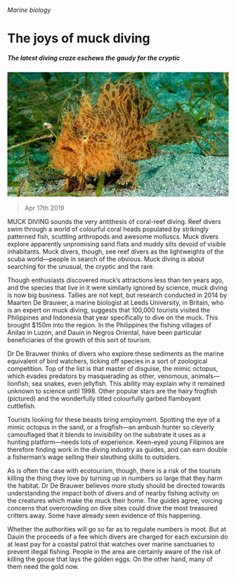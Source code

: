 ###### Marine biology

# The joys of muck diving 

##### The latest diving craze eschews the gaudy for the cryptic 

![image](images/20190420_STP001_0.jpg) 

> Apr 17th 2019 

MUCK DIVING sounds the very antithesis of coral-reef diving. Reef divers swim through a world of colourful coral heads populated by strikingly patterned fish, scuttling arthropods and awesome molluscs. Muck divers explore apparently unpromising sand flats and muddy silts devoid of visible inhabitants. Muck divers, though, see reef divers as the lightweights of the scuba world—people in search of the obvious. Muck diving is about searching for the unusual, the cryptic and the rare. 

Though enthusiasts discovered muck’s attractions less than ten years ago, and the species that live in it were similarly ignored by science, muck diving is now big business. Tallies are not kept, but research conducted in 2014 by Maarten De Brauwer, a marine biologist at Leeds University, in Britain, who is an expert on muck diving, suggests that 100,000 tourists visited the Philippines and Indonesia that year specifically to dive on the muck. This brought $150m into the region. In the Philippines the fishing villages of Anilao in Luzon, and Dauin in Negros Oriental, have been particular beneficiaries of the growth of this sort of tourism. 

Dr De Brauwer thinks of divers who explore these sediments as the marine equivalent of bird watchers, ticking off species in a sort of zoological competition. Top of the list is that master of disguise, the mimic octopus, which evades predators by masquerading as other, venomous, animals—lionfish, sea snakes, even jellyfish. This ability may explain why it remained unknown to science until 1998. Other popular stars are the hairy frogfish (pictured) and the wonderfully titled colourfully garbed flamboyant cuttlefish. 

Tourists looking for these beasts bring employment. Spotting the eye of a mimic octopus in the sand, or a frogfish—an ambush hunter so cleverly camouflaged that it blends to invisibility on the substrate it uses as a hunting platform—needs lots of experience. Keen-eyed young Filipinos are therefore finding work in the diving industry as guides, and can earn double a fisherman’s wage selling their sleuthing skills to outsiders. 

As is often the case with ecotourism, though, there is a risk of the tourists killing the thing they love by turning up in numbers so large that they harm the habitat. Dr De Brauwer believes more study should be directed towards understanding the impact both of divers and of nearby fishing activity on the creatures which make the muck their home. The guides agree, voicing concerns that overcrowding on dive sites could drive the most treasured critters away. Some have already seen evidence of this happening. 

Whether the authorities will go so far as to regulate numbers is moot. But at Dauin the proceeds of a fee which divers are charged for each excursion do at least pay for a coastal patrol that watches over marine sanctuaries to prevent illegal fishing. People in the area are certainly aware of the risk of killing the goose that lays the golden eggs. On the other hand, many of them need the gold now. 

